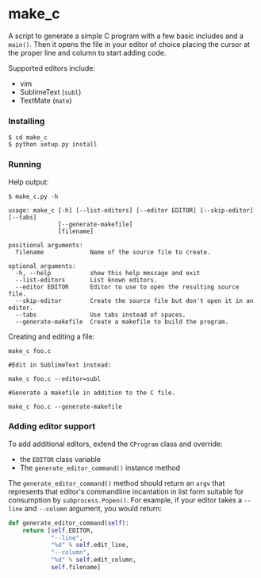 # make_c

A script to generate a simple C program with a few basic includes and a `main()`. Then it opens the file in your editor of choice placing the cursor at the proper line and column to start adding code.

Supported editors include:

- vim
- SublimeText (`subl`)
- TextMate (`mate`)

### Installing

```
$ cd make_c
$ python setup.py install
```

### Running

Help output:
```
$ make_c.py -h

usage: make_c [-h] [--list-editors] [--editor EDITOR] [--skip-editor] [--tabs]
              [--generate-makefile]
              [filename]

positional arguments:
  filename             Name of the source file to create.

optional arguments:
  -h, --help           show this help message and exit
  --list-editors       List known editors.
  --editor EDITOR      Editor to use to open the resulting source file.
  --skip-editor        Create the source file but don't open it in an editor.
  --tabs               Use tabs instead of spaces.
  --generate-makefile  Create a makefile to build the program.
```

Creating and editing a file:

```
make_c foo.c

#Edit in SublimeText instead:

make_c foo.c --editor=subl

#Generate a makefile in addition to the C file.

make_c foo.c --generate-makefile
```
### Adding editor support

To add additional editors, extend the `CProgram` class and override:

- the `EDITOR` class variable
- The `generate_editor_command()` instance method

The `generate_editor_command()` method should return an `argv` that represents that editor's commandline incantation in list form suitable for consumption by `subprocess.Popen()`. For example, if your editor takes a `--line` and `--column` argument, you would return:

```python
def generate_editor_command(self):
    return [self.EDITOR,
            "--line",
            "%d" % self.edit_line,
            "--column",
            "%d" % self.edit_column,
            self.filename]
```

